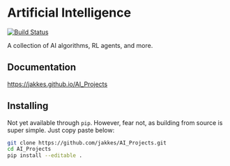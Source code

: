 # Artificial Intelligence
[![Build Status](http://drone.jakke.se/api/badges/jakkes/AI_Projects/status.svg)](http://drone.jakke.se/jakkes/AI_Projects)

A collection of AI algorithms, RL agents, and more.


## Documentation
https://jakkes.github.io/AI_Projects



## Installing
Not yet available through `pip`. However, fear not, as building from source is super
simple. Just copy paste below:

```bash
git clone https://github.com/jakkes/AI_Projects.git
cd AI_Projects
pip install --editable .
```
